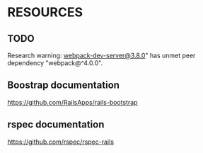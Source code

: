 # RESOURCES

## TODO
Research warning: webpack-dev-server@3.8.0" has unmet peer dependency "webpack@^4.0.0".

## Boostrap documentation
https://github.com/RailsApps/rails-bootstrap


## rspec documentation
https://github.com/rspec/rspec-rails
